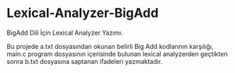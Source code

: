 # Lexical-Analyzer-BigAdd
BigAdd Dili İçin Lexical Analyzer Yazımı.

Bu projede a.txt dosyasından okunan belirli Big Add kodlarının karşılığı, main.c program dosyasının içerisinde bulunan
lexical analyzerden geçtikten sonra b.txt dosyasına saptanan ifadeleri yazmaktadır.
